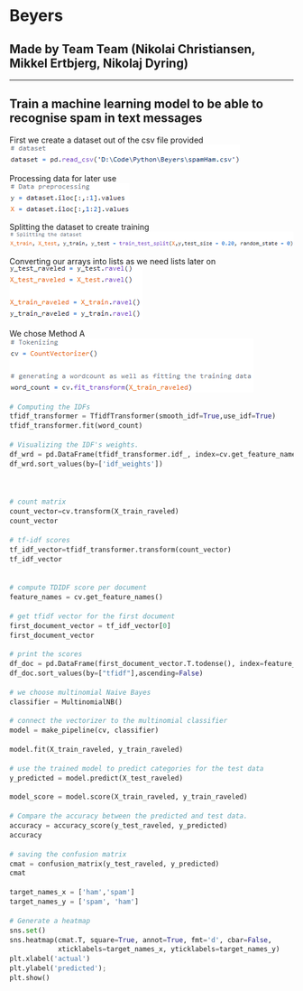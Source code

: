 # Beyers
## Made by Team Team (Nikolai Christiansen, Mikkel Ertbjerg, Nikolaj Dyring)
---
## Train a machine learning model to be able to recognise spam in text messages

First we create a dataset out of the csv file provided  
![](screenshots/py1.png)  

Processing data for later use  
![](screenshots/py2.png)  

Splitting the dataset to create training  
![](screenshots/py3.png)  

Converting our arrays into lists as we need lists later on  
![](screenshots/py4.png)  

We chose Method A  
![](screenshots/py5.png)

```py
# Computing the IDFs
tfidf_transformer = TfidfTransformer(smooth_idf=True,use_idf=True)
tfidf_transformer.fit(word_count)

# Visualizing the IDF's weights.
df_wrd = pd.DataFrame(tfidf_transformer.idf_, index=cv.get_feature_names(),columns=["idf_weights"])
df_wrd.sort_values(by=['idf_weights'])



# count matrix
count_vector=cv.transform(X_train_raveled)
count_vector

# tf-idf scores
tf_idf_vector=tfidf_transformer.transform(count_vector)
tf_idf_vector


# compute TDIDF score per document
feature_names = cv.get_feature_names()
 
# get tfidf vector for the first document
first_document_vector = tf_idf_vector[0]
first_document_vector

# print the scores
df_doc = pd.DataFrame(first_document_vector.T.todense(), index=feature_names, columns=["tfidf"])
df_doc.sort_values(by=["tfidf"],ascending=False)

# we choose multinomial Naive Bayes 
classifier = MultinomialNB()

# connect the vectorizer to the multinomial classifier
model = make_pipeline(cv, classifier)

model.fit(X_train_raveled, y_train_raveled)

# use the trained model to predict categories for the test data
y_predicted = model.predict(X_test_raveled)

model_score = model.score(X_train_raveled, y_train_raveled)

# Compare the accuracy between the predicted and test data.
accuracy = accuracy_score(y_test_raveled, y_predicted)
accuracy

# saving the confusion matrix
cmat = confusion_matrix(y_test_raveled, y_predicted)
cmat

target_names_x = ['ham','spam']
target_names_y = ['spam', 'ham']

# Generate a heatmap
sns.set()
sns.heatmap(cmat.T, square=True, annot=True, fmt='d', cbar=False,
            xticklabels=target_names_x, yticklabels=target_names_y)
plt.xlabel('actual')
plt.ylabel('predicted');
plt.show()
```
